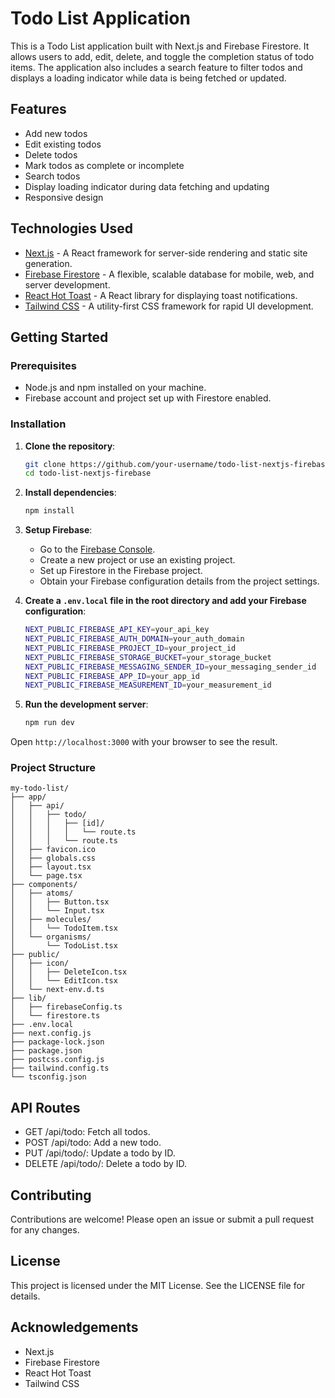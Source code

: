 # Todo List Application

This is a Todo List application built with Next.js and Firebase Firestore. It allows users to add, edit, delete, and toggle the completion status of todo items. The application also includes a search feature to filter todos and displays a loading indicator while data is being fetched or updated.

## Features

- Add new todos
- Edit existing todos
- Delete todos
- Mark todos as complete or incomplete
- Search todos
- Display loading indicator during data fetching and updating
- Responsive design

## Technologies Used

- [Next.js](https://nextjs.org/) - A React framework for server-side rendering and static site generation.
- [Firebase Firestore](https://firebase.google.com/docs/firestore) - A flexible, scalable database for mobile, web, and server development.
- [React Hot Toast](https://react-hot-toast.com/) - A React library for displaying toast notifications.
- [Tailwind CSS](https://tailwindcss.com/) - A utility-first CSS framework for rapid UI development.

## Getting Started

### Prerequisites

- Node.js and npm installed on your machine.
- Firebase account and project set up with Firestore enabled.

### Installation

1. **Clone the repository**:

   ```bash
   git clone https://github.com/your-username/todo-list-nextjs-firebase.git
   cd todo-list-nextjs-firebase
   ```

2. **Install dependencies**:

   ```bash
   npm install
   ```

3. **Setup Firebase**:

   - Go to the [Firebase Console](https://console.firebase.google.com/).
   - Create a new project or use an existing project.
   - Set up Firestore in the Firebase project.
   - Obtain your Firebase configuration details from the project settings.

4. **Create a `.env.local` file in the root directory and add your Firebase configuration**:

   ```bash
   NEXT_PUBLIC_FIREBASE_API_KEY=your_api_key
   NEXT_PUBLIC_FIREBASE_AUTH_DOMAIN=your_auth_domain
   NEXT_PUBLIC_FIREBASE_PROJECT_ID=your_project_id
   NEXT_PUBLIC_FIREBASE_STORAGE_BUCKET=your_storage_bucket
   NEXT_PUBLIC_FIREBASE_MESSAGING_SENDER_ID=your_messaging_sender_id
   NEXT_PUBLIC_FIREBASE_APP_ID=your_app_id
   NEXT_PUBLIC_FIREBASE_MEASUREMENT_ID=your_measurement_id
   ```

5. **Run the development server**:

   ```bash
   npm run dev
   ```

Open `http://localhost:3000` with your browser to see the result.

### Project Structure

```plaintext
my-todo-list/
├── app/
│   ├── api/
│   │   ├── todo/
│   │   │   ├── [id]/
│   │   │   │   └── route.ts
│   │   │   └── route.ts
│   ├── favicon.ico
│   ├── globals.css
│   ├── layout.tsx
│   └── page.tsx
├── components/
│   ├── atoms/
│   │   ├── Button.tsx
│   │   └── Input.tsx
│   ├── molecules/
│   │   └── TodoItem.tsx
│   └── organisms/
│       └── TodoList.tsx
├── public/
│   ├── icon/
│   │   ├── DeleteIcon.tsx
│   │   └── EditIcon.tsx
│   └── next-env.d.ts
├── lib/
│   ├── firebaseConfig.ts
│   └── firestore.ts
├── .env.local
├── next.config.js
├── package-lock.json
├── package.json
├── postcss.config.js
├── tailwind.config.ts
└── tsconfig.json
```

## API Routes

- GET /api/todo: Fetch all todos.
- POST /api/todo: Add a new todo.
- PUT /api/todo/: Update a todo by ID.
- DELETE /api/todo/: Delete a todo by ID.

## Contributing

Contributions are welcome! Please open an issue or submit a pull request for any changes.

## License

This project is licensed under the MIT License. See the LICENSE file for details.

## Acknowledgements

- Next.js
- Firebase Firestore
- React Hot Toast
- Tailwind CSS
